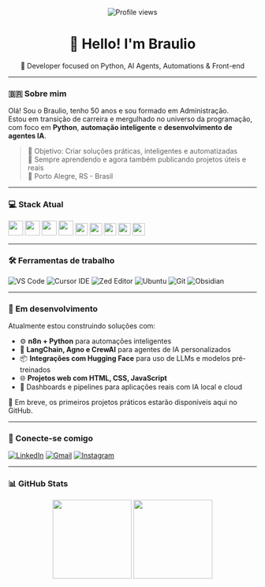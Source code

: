 <p align="center">
  <img src="https://komarev.com/ghpvc/?username=brauliotruylio&color=blue" alt="Profile views" />
</p>

<h1 align="center">👋 Hello! I'm Braulio</h1>

<p align="center">🧠 Developer focused on Python, AI Agents, Automations & Front-end</p>

---

### 🇧🇷 Sobre mim

Olá! Sou o Braulio, tenho 50 anos e sou formado em Administração.  
Estou em transição de carreira e mergulhado no universo da programação, com foco em **Python**, **automação inteligente** e **desenvolvimento de agentes IA**.

> 🎯 Objetivo: Criar soluções práticas, inteligentes e automatizadas  
> 🚀 Sempre aprendendo e agora também publicando projetos úteis e reais  
> 📍 Porto Alegre, RS - Brasil

---

### 💻 Stack Atual

<div align="left">
  <img src="https://cdn.jsdelivr.net/gh/devicons/devicon/icons/python/python-original.svg" height="30" />
  <img src="https://cdn.jsdelivr.net/gh/devicons/devicon/icons/javascript/javascript-original.svg" height="30"/>
  <img src="https://cdn.jsdelivr.net/gh/devicons/devicon/icons/html5/html5-original.svg" height="30" />
  <img src="https://cdn.jsdelivr.net/gh/devicons/devicon/icons/css3/css3-original.svg" height="30" />
  <img src="https://img.shields.io/badge/Agno%20Framework-000000?style=flat&logoColor=white" height="25"/>
  <img src="https://img.shields.io/badge/LangChain-000000?style=flat&logo=OpenAI&logoColor=white" height="25"/>
  <img src="https://img.shields.io/badge/n8n.io-EF6C00?style=flat&logo=n8n&logoColor=white" height="25"/>
  <img src="https://img.shields.io/badge/Hugging%20Face-FCC624?style=flat&logo=huggingface&logoColor=black" height="25"/>
  <img src="https://img.shields.io/badge/CrewAI-1E1E1E?style=flat&logo=python&logoColor=white" height="25"/>
</div>

---

### 🛠️ Ferramentas de trabalho

![VS Code](https://img.shields.io/badge/VSCode-007ACC?style=flat-square&logo=visual-studio-code&logoColor=white)
![Cursor IDE](https://img.shields.io/badge/Cursor-1B1B1B?style=flat-square)
![Zed Editor](https://img.shields.io/badge/Zed-333333?style=flat-square)
![Ubuntu](https://img.shields.io/badge/Ubuntu-E95420?style=flat-square&logo=ubuntu&logoColor=white)
![Git](https://img.shields.io/badge/Git-F05032?style=flat-square&logo=git&logoColor=white)
![Obsidian](https://img.shields.io/badge/Obsidian-483699?style=flat-square&logo=obsidian&logoColor=white)

---

### 🚧 Em desenvolvimento

Atualmente estou construindo soluções com:

- ⚙️ **n8n + Python** para automações inteligentes
- 🤖 **LangChain, Agno e CrewAI** para agentes de IA personalizados
- 📦 **Integrações com Hugging Face** para uso de LLMs e modelos pré-treinados
- 🌐 **Projetos web com HTML, CSS, JavaScript**
- 🧠 Dashboards e pipelines para aplicações reais com IA local e cloud

📌 Em breve, os primeiros projetos práticos estarão disponíveis aqui no GitHub.

---

### 🤝 Conecte-se comigo

[![LinkedIn](https://img.shields.io/badge/LinkedIn-%230077B5?style=flat-square&logo=linkedin&logoColor=white)](https://www.linkedin.com/in/braulio-truylio)
[![Gmail](https://img.shields.io/badge/Gmail-D14836?style=flat-square&logo=gmail&logoColor=white)](mailto:braulio.truylio@gmail.com)
[![Instagram](https://img.shields.io/badge/Instagram-E4405F?style=flat-square&logo=instagram&logoColor=white)](https://instagram.com/braulio.truylio)

---

### 📊 GitHub Stats

<div align="center">
  <img height="160em" src="https://github-readme-stats.vercel.app/api?username=brauliotruylio&show_icons=true&theme=codeSTACKr" />
  <img height="160em" src="https://github-readme-stats.vercel.app/api/top-langs/?username=brauliotruylio&layout=compact&theme=codeSTACKr" />
</div>
